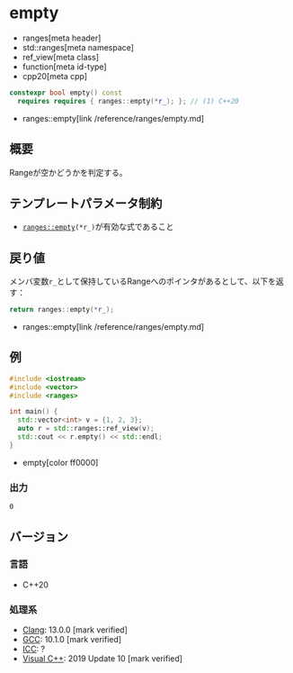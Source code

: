 # empty
* ranges[meta header]
* std::ranges[meta namespace]
* ref_view[meta class]
* function[meta id-type]
* cpp20[meta cpp]

```cpp
constexpr bool empty() const
  requires requires { ranges::empty(*r_); }; // (1) C++20
```
* ranges::empty[link /reference/ranges/empty.md]

## 概要
Rangeが空かどうかを判定する。


## テンプレートパラメータ制約
- [`ranges::empty`](/reference/ranges/empty.md)`(*r_)`が有効な式であること


## 戻り値

メンバ変数`r_`として保持しているRangeへのポインタがあるとして、以下を返す：

```cpp
return ranges::empty(*r_);
```
* ranges::empty[link /reference/ranges/empty.md]


## 例
```cpp
#include <iostream>
#include <vector>
#include <ranges>

int main() {
  std::vector<int> v = {1, 2, 3};
  auto r = std::ranges::ref_view(v);
  std::cout << r.empty() << std::endl;
}
```
* empty[color ff0000]

### 出力
```
0
```


## バージョン
### 言語
- C++20

### 処理系
- [Clang](/implementation.md#clang): 13.0.0 [mark verified]
- [GCC](/implementation.md#gcc): 10.1.0 [mark verified]
- [ICC](/implementation.md#icc): ?
- [Visual C++](/implementation.md#visual_cpp): 2019 Update 10 [mark verified]
